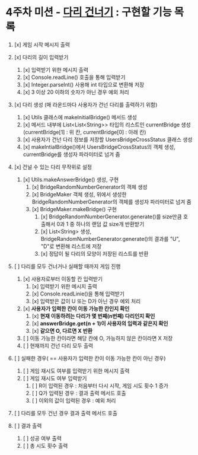 # 4주차 미션 - [다리 건너기](https://www.notion.so/ca474d281e414157881a7047f8ebe24a?v=11d6ac51a94948b392677cbf12ddd306) : 구현할 기능 목록

1. [x] 게임 시작 메시지 출력
2. [x] 다리의 길이 입력받기
   1. [x] 입력받기 위한 메시지 출력
   2. [x] Console.readLine() 호출을 통해 입력받기
   3. [x] Integer.parseInt() 사용해 int 타입으로 변환해 저장
   4. [x] 3 이상 20 이하의 숫자가 아닌 경우 예외 처리
3. [x] 다리 생성 (매 라운드마다 사용자가 건넌 다리를 출력하기 위함)
   1. [x] Utils 클래스에 makeInitialBridge() 메서드 생성
   2. [x] 메서드 내부에 List<List<String\>> 타입의 리스트인 currentBridge 생성(currentBridge[1] : 위 칸, currentBridge[0] : 아래 칸)
   3. [x] 사용자가 건넌 다리 정보를 저장할 UsersBridgeCrossStatus 클래스 생성
   4. [x] makeIntialBridge()에서 UsersBridgeCrossStatus의 객체 생성, currentBridge를 생성자 파라미터로 넘겨 줌
4. [x] 건널 수 있는 다리 무작위로 설정
   1. [x] Utils.makeAnswerBridge() 생성, 구현
      1. [x] BridgeRandomNumberGenerator의 객체 생성
      2. [x] BridgeMaker 객체 생성, 위에서 생성한 BridgeRandomNumberGenerator의 객체를 생성자 파라미터로 넘겨 줌
      3. [x] BridgeMaker.makeBridge() 구현
         1. [x] BridgeRandomNumberGenerator.generate()를 size만큼 호출해서 0과 1 중 하나의 랜덤 값 size개 반환받기
         2. [x] List<String\> 생성, BridgeRandomNumberGenerator.generate()의 결과를 "U", "D"로 변환해 리스트에 저장
         3. [x] 정답이 될 다리의 모양이 저장된 리스트를 반환


1. [ ] 다리를 모두 건너거나 실패할 때까지 게임 진행
   1. [x] 사용자로부터 이동할 칸 입력받기
      1. [x] 입력받기 위한 메시지 출력
      2. [x] Console.readLinie()을 통해 입력받기
      3. [x] 입력받은 값이 U 또는 D가 아닌 경우 예외 처리
   2. [x] **사용자가 입력한 칸이 이동 가능한 칸인지 확인**
      1. [x] **현재 이동하려는 다리가 몇 번째(n번째) 다리인지 확인**
      2. [x] **answerBridge.get(n + 1)이 사용자의 입력과 같은지 확인**
      3. [x] **같으면 O, 다르면 X 반환**
   3. [ ] 이동 가능한 칸이라면 해당 칸에 O, 가능하지 않은 칸이라면 X 저장
   4. [ ] 현재까지 건넌 다리 모두 출력


2. [ ] 실패한 경우( == 사용자가 입력한 칸이 이동 가능한 칸이 아닌 경우)
   1. [ ] 게임 재시도 여부를 입력받기 위한 메시지 출력
   2. [ ] 게임 재시도 여부 입력받기
      1. [ ] R이 입력된 경우 : 처음부터 다시 시작, 게임 시도 횟수 1 증가
      2. [ ] Q가 입력된 경우 : 결과 출력 메서드 호출
      3. [ ] 이외의 값이 입력된 경우 : 예외 처리
3. [ ] 다리를 모두 건넌 경우 결과 출력 메서드 호출


4. [ ] 결과 출력
   1. [ ] 성공 여부 출력
   2. [ ] 총 시도 횟수 출력